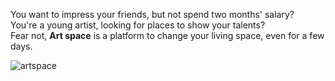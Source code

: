 You want to impress your friends, but not spend two months' salary?  
You're a young artist, looking for places to show your talents?  
Fear not, **Art space** is a platform to change your living space, even for a few days.  

![artspace](https://serving.photos.photobox.com/40244454470423134489abbf028982155e4963bd87b2d5dbfabfd1cd5bda8b44b6b6cf90.jpg)
